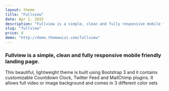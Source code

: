 ```yaml
---
layout: theme
title: "Fullview"
date: Apr 1. 2015
description: "Fullview is a simple, clean and fully responsive mobile friendly landing page. It allows full video or image background and comes in 3 different color sets."
slug: "fullview"
price: 8
demo: "http://demo.themewizz.com/fullview"
---
```


<h3 class="lead">Fullview is a simple, clean and fully responsive mobile friendly landing page.</h3>

This beautiful, lightweight theme is built using Bootstrap 3 and it contains customizable Countdown Clock, Twitter Feed and MailChimp plugins. It allows full video or image background and comes in 3 different color sets
